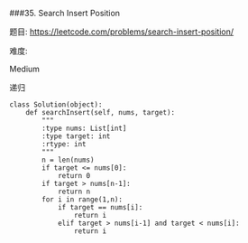 ###35. Search Insert Position

题目:
<https://leetcode.com/problems/search-insert-position/>


难度:

Medium


递归

```
class Solution(object):
    def searchInsert(self, nums, target):
        """
        :type nums: List[int]
        :type target: int
        :rtype: int
        """
        n = len(nums)
        if target <= nums[0]:
            return 0
        if target > nums[n-1]:
            return n
        for i in range(1,n):
            if target == nums[i]:
                return i
            elif target > nums[i-1] and target < nums[i]:
                return i
```